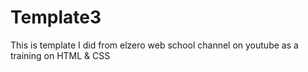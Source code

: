 # Template3
This is template I did from elzero web school channel on youtube as a training on HTML &amp; CSS 
